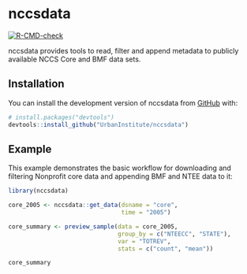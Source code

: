 
# nccsdata

<!-- badges: start -->
[![R-CMD-check](https://github.com/UrbanInstitute/nccsdata/actions/workflows/R-CMD-check.yaml/badge.svg)](https://github.com/UrbanInstitute/nccsdata/actions/workflows/R-CMD-check.yaml)
<!-- badges: end -->

nccsdata provides tools to read, filter and append metadata to publicly available NCCS Core and BMF data sets.

## Installation

You can install the development version of nccsdata from [GitHub](https://github.com/) with:

``` r
# install.packages("devtools")
devtools::install_github("UrbanInstitute/nccsdata")
```

## Example

This example demonstrates the basic workflow for downloading and filtering 
Nonprofit core data and appending BMF and NTEE data to it:

```r
library(nccsdata)

core_2005 <- nccsdata::get_data(dsname = "core",
                                time = "2005")

core_summary <- preview_sample(data = core_2005,
                               group_by = c("NTEECC", "STATE"),
                               var = "TOTREV",
                               stats = c("count", "mean"))

core_summary

```



